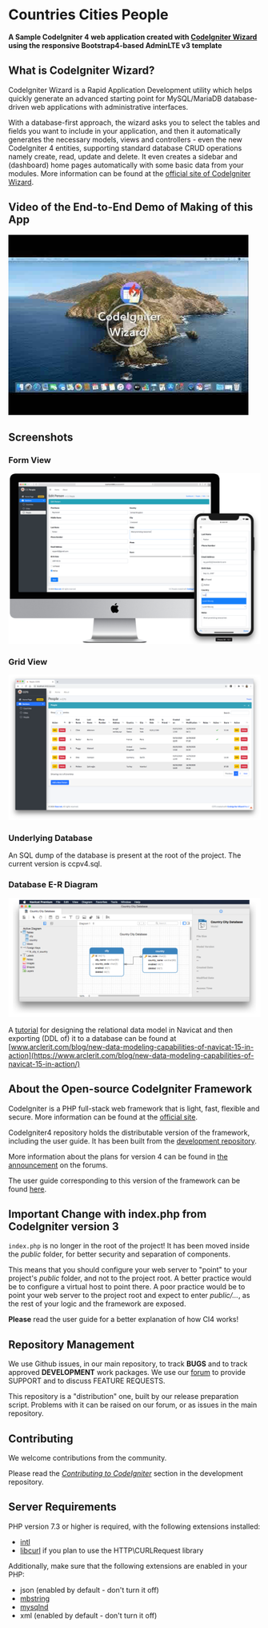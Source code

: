 # Countries Cities People
**A Sample CodeIgniter 4 web application created with [CodeIgniter Wizard](https://www.ozar.net) using the responsive Bootstrap4-based AdminLTE v3 template**

## What is CodeIgniter Wizard?

CodeIgniter Wizard is a Rapid Application Development utility which helps quickly generate an advanced starting point for MySQL/MariaDB database-driven web applications with administrative interfaces.

With a database-first approach, the wizard asks you to select the tables and fields you want to include in your application, and then it automatically generates the necessary models, views and controllers - even the new CodeIgniter 4 entities, supporting standard database CRUD operations namely create, read, update and delete. It even creates a sidebar and (dashboard) home pages automatically with some basic data from your modules.
More information can be found at the [official site of CodeIgniter Wizard](https://www.ozar.net/products/codeigniterwizard/).

## Video of the End-to-End Demo of Making of this App
[![CodeIgniter Wizard](videodemoscreenshot.jpg)](https://www.youtube.com/watch?v=fo2wmzZ2p3I)

## Screenshots

### Form View
![Adding / Editing a new record](screenshot1.png)

### Grid View
![Grid View](screenshot2.png)

### Underlying Database
An SQL dump of the database is present at the root of the project. The current version is ccpv4.sql.

### Database E-R Diagram
![Database E-R Diagram](NavicatModelScreenshot.png)

A [tutorial](https://www.arclerit.com/blog/new-data-modeling-capabilities-of-navicat-15-in-action/) for designing the relational data model in Navicat and then exporting (DDL of) it to a database can be found at [www.arclerit.com/blog/new-data-modeling-capabilities-of-navicat-15-in-action](https://www.arclerit.com/blog/new-data-modeling-capabilities-of-navicat-15-in-action/)

## About the Open-source CodeIgniter Framework

CodeIgniter is a PHP full-stack web framework that is light, fast, flexible and secure.
More information can be found at the [official site](http://codeigniter.com).

CodeIgniter4 repository holds the distributable version of the framework,
including the user guide. It has been built from the
[development repository](https://github.com/codeigniter4/CodeIgniter4).

More information about the plans for version 4 can be found in [the announcement](http://forum.codeigniter.com/thread-62615.html) on the forums.

The user guide corresponding to this version of the framework can be found
[here](https://codeigniter4.github.io/userguide/).


## Important Change with index.php from CodeIgniter version 3

`index.php` is no longer in the root of the project! It has been moved inside the *public* folder,
for better security and separation of components.

This means that you should configure your web server to "point" to your project's *public* folder, and
not to the project root. A better practice would be to configure a virtual host to point there. A poor practice would be to point your web server to the project root and expect to enter *public/...*, as the rest of your logic and the
framework are exposed.

**Please** read the user guide for a better explanation of how CI4 works!

## Repository Management

We use Github issues, in our main repository, to track **BUGS** and to track approved **DEVELOPMENT** work packages.
We use our [forum](http://forum.codeigniter.com) to provide SUPPORT and to discuss
FEATURE REQUESTS.

This repository is a "distribution" one, built by our release preparation script.
Problems with it can be raised on our forum, or as issues in the main repository.

## Contributing

We welcome contributions from the community.

Please read the [*Contributing to CodeIgniter*](https://github.com/codeigniter4/CodeIgniter4/blob/develop/contributing.md) section in the development repository.

## Server Requirements

PHP version 7.3 or higher is required, with the following extensions installed:

- [intl](http://php.net/manual/en/intl.requirements.php)
- [libcurl](http://php.net/manual/en/curl.requirements.php) if you plan to use the HTTP\CURLRequest library

Additionally, make sure that the following extensions are enabled in your PHP:

- json (enabled by default - don't turn it off)
- [mbstring](http://php.net/manual/en/mbstring.installation.php)
- [mysqlnd](http://php.net/manual/en/mysqlnd.install.php)
- xml (enabled by default - don't turn it off)
